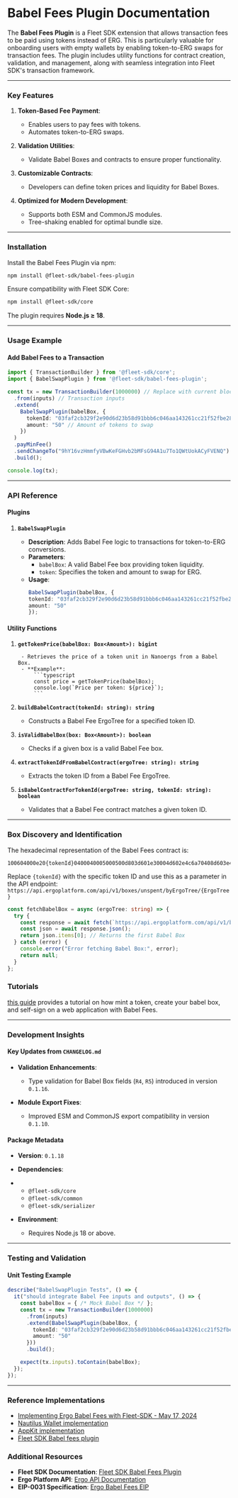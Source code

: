 # Babel Fees Plugin Documentation 


The **Babel Fees Plugin** is a Fleet SDK extension that allows transaction fees to be paid using tokens instead of ERG. This is particularly valuable for onboarding users with empty wallets by enabling token-to-ERG swaps for transaction fees. The plugin includes utility functions for contract creation, validation, and management, along with seamless integration into Fleet SDK's transaction framework.

---

### Key Features

1. **Token-Based Fee Payment**:

    - Enables users to pay fees with tokens.
    - Automates token-to-ERG swaps.

2. **Validation Utilities**:

    - Validate Babel Boxes and contracts to ensure proper functionality.

3. **Customizable Contracts**:

    - Developers can define token prices and liquidity for Babel Boxes.

4. **Optimized for Modern Development**:

    - Supports both ESM and CommonJS modules.
    - Tree-shaking enabled for optimal bundle size.

---

### Installation

Install the Babel Fees Plugin via npm:

```bash
npm install @fleet-sdk/babel-fees-plugin
```

Ensure compatibility with Fleet SDK Core:

```bash
npm install @fleet-sdk/core
```

The plugin requires **Node.js ≥ 18**.

---

### Usage Example

#### Add Babel Fees to a Transaction

```typescript
import { TransactionBuilder } from '@fleet-sdk/core';
import { BabelSwapPlugin } from '@fleet-sdk/babel-fees-plugin';

const tx = new TransactionBuilder(1000000) // Replace with current block height
  .from(inputs) // Transaction inputs
  .extend(
    BabelSwapPlugin(babelBox, {
      tokenId: "03faf2cb329f2e90d6d23b58d91bbb6c046aa143261cc21f52fbe2824bfcbf04",
      amount: "50" // Amount of tokens to swap
    })
  )
  .payMinFee()
  .sendChangeTo("9hY16vzHmmfyVBwKeFGHvb2bMFsG94A1u7To1QWtUokACyFVENQ") // Change address
  .build();

console.log(tx);
```

---

### API Reference

#### Plugins

1. **`BabelSwapPlugin`**

    - **Description**: Adds Babel Fee logic to transactions for token-to-ERG conversions.
    - **Parameters**:
        - `babelBox`: A valid Babel Fee box providing token liquidity.
        - `token`: Specifies the token and amount to swap for ERG.
    - **Usage**:
        ```typescript
        BabelSwapPlugin(babelBox, {
        tokenId: "03faf2cb329f2e90d6d23b58d91bbb6c046aa143261cc21f52fbe2824bfcbf04",
        amount: "50"
        });
        ```

#### Utility Functions

1. **`getTokenPrice(babelBox: Box<Amount>): bigint`**

        - Retrieves the price of a token unit in Nanoergs from a Babel Box.
        - **Example**:
            ```typescript
            const price = getTokenPrice(babelBox);
            console.log(`Price per token: ${price}`);
            ```

2. **`buildBabelContract(tokenId: string): string`**

     - Constructs a Babel Fee ErgoTree for a specified token ID.

3. **`isValidBabelBox(box: Box<Amount>): boolean`**

      - Checks if a given box is a valid Babel Fee box.

4. **`extractTokenIdFromBabelContract(ergoTree: string): string`**

      - Extracts the token ID from a Babel Fee ErgoTree.

5. **`isBabelContractForTokenId(ergoTree: string, tokenId: string): boolean`**

     - Validates that a Babel Fee contract matches a given token ID.

---

### Box Discovery and Identification



The hexadecimal representation of the Babel Fees contract is:
```
100604000e20{tokenId}0400040005000500d803d601e30004d602e4c6a70408d603e4c6a7050595e67201d804d604b2a5e4720100d605b2db63087204730000d606db6308a7d60799c1a7c17204d1968302019683050193c27204c2a7938c720501730193e4c672040408720293e4c672040505720393e4c67204060ec5a796830201929c998c7205029591b1720673028cb272067303000273047203720792720773057202
```
Replace `{tokenId}` with the specific token ID and use this as a parameter in the API endpoint: `https://api.ergoplatform.com/api/v1/boxes/unspent/byErgoTree/{ErgoTree}`


```typescript
const fetchBabelBox = async (ergoTree: string) => {
  try {
    const response = await fetch(`https://api.ergoplatform.com/api/v1/boxes/unspent/byErgoTree/${ergoTree}`);
    const json = await response.json();
    return json.items[0]; // Returns the first Babel Box
  } catch (error) {
    console.error("Error fetching Babel Box:", error);
    return null;
  }
};
```


### Tutorials

[this guide](http://147.182.244.219/ergobabelfees.html) provides a tutorial on how mint a token, create your babel box, and self-sign on a web application with Babel Fees.

---

### Development Insights

#### Key Updates from `CHANGELOG.md`

- **Validation Enhancements**:

    - Type validation for Babel Box fields (`R4`, `R5`) introduced in version `0.1.16`.

- **Module Export Fixes**:

     - Improved ESM and CommonJS export compatibility in version `0.1.10`.

#### Package Metadata

- **Version**: `0.1.18`
- **Dependencies**:
- 
    - `@fleet-sdk/core`
    - `@fleet-sdk/common`
    - `@fleet-sdk/serializer`
  
- **Environment**:

    - Requires Node.js 18 or above.

---

### Testing and Validation

#### Unit Testing Example

```typescript
describe("BabelSwapPlugin Tests", () => {
  it("should integrate Babel Fee inputs and outputs", () => {
    const babelBox = { /* Mock Babel Box */ };
    const tx = new TransactionBuilder(1000000)
      .from(inputs)
      .extend(BabelSwapPlugin(babelBox, {
        tokenId: "03faf2cb329f2e90d6d23b58d91bbb6c046aa143261cc21f52fbe2824bfcbf04",
        amount: "50"
      }))
      .build();

    expect(tx.inputs).toContain(babelBox);
  });
});
```

---

### Reference Implementations

* [Implementing Ergo Babel Fees with Fleet-SDK - May 17, 2024](http://147.182.244.219/ergobabelfees.html)
* [Nautilus Wallet implementation](https://github.com/capt-nemo429/nautilus-wallet/pull/82)
* [AppKit implementation](https://github.com/ergoplatform/ergo-appkit/pull/204)
* [Fleet SDK Babel fees plugin](https://fleet-sdk.github.io/docs/plugins/babel-fees)


### Additional Resources

- **Fleet SDK Documentation**: [Fleet SDK Babel Fees Plugin](https://fleet-sdk.github.io/docs/plugins/babel-fees)
- **Ergo Platform API**: [Ergo API Documentation](https://api.ergoplatform.com/api/v1/docs/)
- **EIP-0031 Specification**: [Ergo Babel Fees EIP](https://github.com/ergoplatform/eips/blob/master/eip-0031.md)
